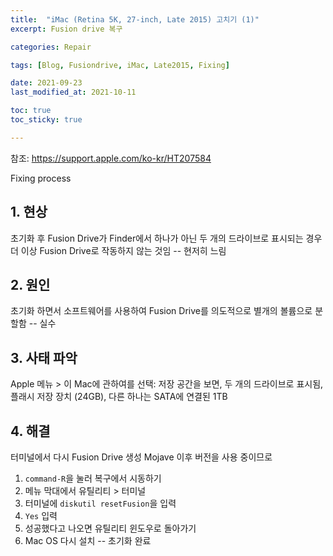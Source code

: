```yaml
---
title:  "iMac (Retina 5K, 27-inch, Late 2015) 고치기 (1)"
excerpt: Fusion drive 복구

categories: Repair

tags: [Blog, Fusiondrive, iMac, Late2015, Fixing]

date: 2021-09-23
last_modified_at: 2021-10-11

toc: true
toc_sticky: true

---
```


참조: <https://support.apple.com/ko-kr/HT207584>

Fixing process

## 1. 현상

초기화 후 Fusion Drive가 Finder에서 하나가 아닌 두 개의 드라이브로 표시되는 경우 더 이상 Fusion Drive로 작동하지 않는 것임 -- 현저히 느림

## 2. 원인

초기화 하면서 소프트웨어를 사용하여 Fusion Drive를 의도적으로 별개의 볼륨으로 분할함 -- 실수

## 3. 사태 파악

Apple 메뉴 > 이 Mac에 관하여를 선택: 저장 공간을 보면,
두 개의 드라이브로 표시됨, 플래시 저장 장치 (24GB), 다른 하나는 SATA에 연결된 1TB

## 4. 해결

터미널에서 다시 Fusion Drive 생성
Mojave 이후 버전을 사용 중이므로

1. `command-R`을 눌러 복구에서 시동하기
2. 메뉴 막대에서 유틸리티 > 터미널
3. 터미널에 `diskutil resetFusion`을 입력
4. `Yes` 입력
5. 성공했다고 나오면 유틸리티 윈도우로 돌아가기
6. Mac OS 다시 설치 -- 초기화 완료
